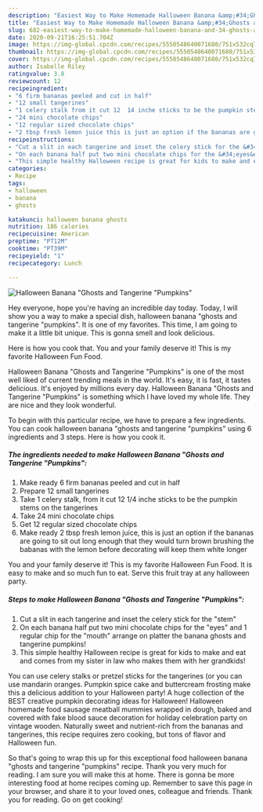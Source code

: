 ```yaml
---
description: "Easiest Way to Make Homemade Halloween Banana &amp;#34;Ghosts and Tangerine &amp;#34;Pumpkins&amp;#34;"
title: "Easiest Way to Make Homemade Halloween Banana &amp;#34;Ghosts and Tangerine &amp;#34;Pumpkins&amp;#34;"
slug: 682-easiest-way-to-make-homemade-halloween-banana-and-34-ghosts-and-tangerine-and-34-pumpkins-and-34
date: 2020-09-21T16:25:51.704Z
image: https://img-global.cpcdn.com/recipes/5550548640071680/751x532cq70/halloween-banana-ghosts-and-tangerine-pumpkins-recipe-main-photo.jpg
thumbnail: https://img-global.cpcdn.com/recipes/5550548640071680/751x532cq70/halloween-banana-ghosts-and-tangerine-pumpkins-recipe-main-photo.jpg
cover: https://img-global.cpcdn.com/recipes/5550548640071680/751x532cq70/halloween-banana-ghosts-and-tangerine-pumpkins-recipe-main-photo.jpg
author: Isabelle Riley
ratingvalue: 3.8
reviewcount: 12
recipeingredient:
- "6 firm bananas peeled and cut in half"
- "12 small tangerines"
- "1 celery stalk from it cut 12  14 inche sticks to be the pumpkin stems on the tangerines"
- "24 mini chocolate chips"
- "12 regular sized chocolate chips"
- "2 tbsp fresh lemon juice this is just an option if the bananas are going to sit out long enough that they would turn brown brushing the babanas with the lemon before decorating will keep them white longer"
recipeinstructions:
- "Cut a slit in each tangerine and inset the celery stick for the &#34;stem&#34;"
- "On each banana half put two mini chocolate chips for the &#34;eyes&#34; and 1 regular chip for the &#34;mouth&#34; arrange on platter the banana ghosts and tangerine pumpkins!"
- "This simple healthy Halloween recipe is great for kids to make and eat and comes from my sister in law who makes them with her grandkids!"
categories:
- Recipe
tags:
- halloween
- banana
- ghosts

katakunci: halloween banana ghosts 
nutrition: 186 calories
recipecuisine: American
preptime: "PT12M"
cooktime: "PT39M"
recipeyield: "1"
recipecategory: Lunch

---
```



![Halloween Banana &#34;Ghosts and Tangerine &#34;Pumpkins&#34;](https://img-global.cpcdn.com/recipes/5550548640071680/751x532cq70/halloween-banana-ghosts-and-tangerine-pumpkins-recipe-main-photo.jpg)

Hey everyone, hope you're having an incredible day today. Today, I will show you a way to make a special dish, halloween banana &#34;ghosts and tangerine &#34;pumpkins&#34;. It is one of my favorites. This time, I am going to make it a little bit unique. This is gonna smell and look delicious.

Here is how you cook that. You and your family deserve it! This is my favorite Halloween Fun Food.

Halloween Banana &#34;Ghosts and Tangerine &#34;Pumpkins&#34; is one of the most well liked of current trending meals in the world. It's easy, it is fast, it tastes delicious. It's enjoyed by millions every day. Halloween Banana &#34;Ghosts and Tangerine &#34;Pumpkins&#34; is something which I have loved my whole life. They are nice and they look wonderful.


To begin with this particular recipe, we have to prepare a few ingredients. You can cook halloween banana &#34;ghosts and tangerine &#34;pumpkins&#34; using 6 ingredients and 3 steps. Here is how you cook it.

<!--inarticleads1-->

##### The ingredients needed to make Halloween Banana &#34;Ghosts and Tangerine &#34;Pumpkins&#34;:

1. Make ready 6 firm bananas peeled and cut in half
1. Prepare 12 small tangerines
1. Take 1 celery stalk, from it cut 12  1/4 inche sticks to be the pumpkin stems on the tangerines
1. Take 24 mini chocolate chips
1. Get 12 regular sized chocolate chips
1. Make ready 2 tbsp fresh lemon juice, this is just an option if the bananas are going to sit out long enough that they would turn brown brushing the babanas with the lemon before decorating will keep them white longer


You and your family deserve it! This is my favorite Halloween Fun Food. It is easy to make and so much fun to eat. Serve this fruit tray at any halloween party. 

<!--inarticleads2-->

##### Steps to make Halloween Banana &#34;Ghosts and Tangerine &#34;Pumpkins&#34;:

1. Cut a slit in each tangerine and inset the celery stick for the &#34;stem&#34;
1. On each banana half put two mini chocolate chips for the &#34;eyes&#34; and 1 regular chip for the &#34;mouth&#34; arrange on platter the banana ghosts and tangerine pumpkins!
1. This simple healthy Halloween recipe is great for kids to make and eat and comes from my sister in law who makes them with her grandkids!


You can use celery stalks or pretzel sticks for the tangerines (or you can use mandarin oranges. Pumpkin spice cake and buttercream frosting make this a delicious addition to your Halloween party! A huge collection of the BEST creative pumpkin decorating ideas for Halloween! Halloween homemade food sausage meatball mummies wrapped in dough, baked and covered with fake blood sauce decoration for holiday celebration party on vintage wooden. Naturally sweet and nutrient-rich from the bananas and tangerines, this recipe requires zero cooking, but tons of flavor and Halloween fun. 

So that's going to wrap this up for this exceptional food halloween banana &#34;ghosts and tangerine &#34;pumpkins&#34; recipe. Thank you very much for reading. I am sure you will make this at home. There is gonna be more interesting food at home recipes coming up. Remember to save this page in your browser, and share it to your loved ones, colleague and friends. Thank you for reading. Go on get cooking!
